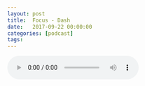 ```yaml
---
layout: post
title:  Focus - Dash
date:   2017-09-22 00:00:00
categories: [podcast]
tags:
---
```

<audio src='http://feeds.soundcloud.com/stream/343495995-la-bulle-crypto-focus-dash.mp3' autoplay='false' controls='true' />

Épisode focus à propos de la cryptomonnaie Digital Cash (DASH).

Des questions à propos de l’épisode ? On a dit une bêtise ? Envie de partager et d’échanger ?
Rejoins nous sur notre communauté Telegram (https://t.me/joinchat/BPCby0LDFPYTUhYNDlILVg) ou par Twitter @labullecrypto.

Soutenez le podcast:
BTC: 1F8mSBpdVSYbW7S5w5zaFRtPkJGAjneFVN
LTC: LgKsmiwozmhH4XixzP9iUzHR3DBGtCuo7F
ETH (et autres tokens): 0xe390d66441D0144fd54bd82Bff96B94E7620196f
